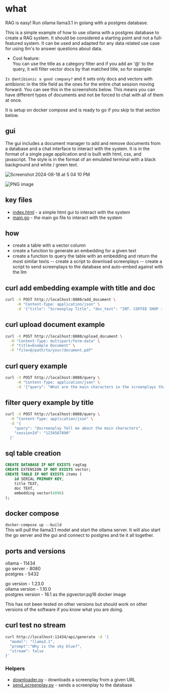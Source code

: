 # what

RAG is easy! Run ollama llama3.1 in golang with a postgres database.

This is a simple example of how to use ollama with a postgres database to create a RAG system. It should be considered a starting point and not a full-featured system. It can be used and adapted for any data related use case for using llm's to answer questions about data.

- Cool feature:  
You can use the title as a category filter and if you add an '@' to the query, it will filter vector docs by that matched title, so for example: 

`Is @antibionic a good company?` and it sets only docs and vectors with antibionic in the title field as the ones for the entire chat session moving forward. You can see this in the screenshots below. This means you can have different types of documents and not be forced to chat with all of them at once.

It is setup on docker compose and is ready to go if you skip to that section below.

## gui

The gui includes a document manager to add and remove documents from a database and a chat interface to interact with the system. It is in the format of a single page application and is built with html, css, and javascript. The style is in the format of an emulated terminal with a black background and white / green text.

![Screenshot 2024-08-18 at 5 04 10 PM](https://github.com/user-attachments/assets/ea0b8b04-2dba-4e5c-88fd-037fe296be87)

![PNG image](https://github.com/user-attachments/assets/da8a5c78-7365-459d-9f69-76956dc276df)

## key files

- [index.html](index.html) - a simple html gui to interact with the system
- [main.go](main.go) - the main go file to interact with the system

## how

- create a table with a vector column
- create a function to generate an embedding for a given text
- create a function to query the table with an embedding and return the most similar texts
-- create a script to download screenplays
-- create a script to send screenplays to the database and auto-embed against with the llm

## curl add embedding example with title and doc

```bash
curl -X POST http://localhost:8080/add_document \
     -H "Content-Type: application/json" \
     -d '{"title": "Screenplay Title", "doc_text": "INT. COFFEE SHOP - DAY\n\nJANE, 30s, sits at a corner table, typing furiously on her laptop. The cafe buzzes with quiet conversation.\n\nJOHN, 40s, enters, scanning the room. He spots Jane and approaches.\n\nJOHN\nMind if I join you?\n\nJane looks up, startled."}'
```

## curl upload document example

```bash
curl -X POST http://localhost:8080/upload_document \
  -H "Content-Type: multipart/form-data" \
  -F "title=Example Document" \
  -F "file=@/path/to/your/document.pdf"
```

## curl query example

```bash
curl -X POST http://localhost:8080/query \
     -H "Content-Type: application/json" \
     -d '{"query": "What are the main characters in the screenplays that are in the coffeeshop?"}'
```

## filter query example by title

```bash
curl -X POST http://localhost:8080/query \
  -H "Content-Type: application/json" \
  -d '{
    "query": "@screenplay Tell me about the main characters",
    "sessionId": "1234567890"
  }'
```

## sql table creation

```sql
CREATE DATABASE IF NOT EXISTS ragtag
CREATE EXTENSION IF NOT EXISTS vector;
CREATE TABLE IF NOT EXISTS items (
    id SERIAL PRIMARY KEY,
    title TEXT,
    doc TEXT,
    embedding vector(4096)
);
```

## docker compose

`docker-compose up --build`  
This will pull the llama3.1 model and start the ollama server. It will also start the go server and the gui and connect to postgres and tie it all together.

## ports and versions

ollama - 11434  
go server - 8080  
postgres - 5432  

go version - 1.23.0  
ollama version - 1.10.0  
postgres version - 16.1 as the pgvector:pg16 docker image

This has not been tested on other versions but should work on other versions of the software if you know what you are doing.

## curl test no stream

```bash
curl http://localhost:11434/api/generate -d '{
  "model": "llama3.1",
  "prompt":"Why is the sky blue?",
  "stream": false
}'
```

### Helpers

- [downloader.py](screenplays/downloader.py) - downloads a screenplay from a given URL
- [send_screenplay.py](screenplays/send_screenplay.py) - sends a screenplay to the database
